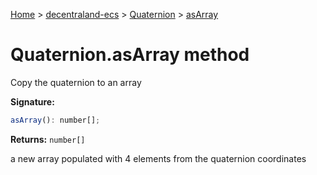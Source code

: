 [Home](./index) &gt; [decentraland-ecs](./decentraland-ecs.md) &gt; [Quaternion](./decentraland-ecs.quaternion.md) &gt; [asArray](./decentraland-ecs.quaternion.asarray.md)

# Quaternion.asArray method

Copy the quaternion to an array

**Signature:**
```javascript
asArray(): number[];
```
**Returns:** `number[]`

a new array populated with 4 elements from the quaternion coordinates
